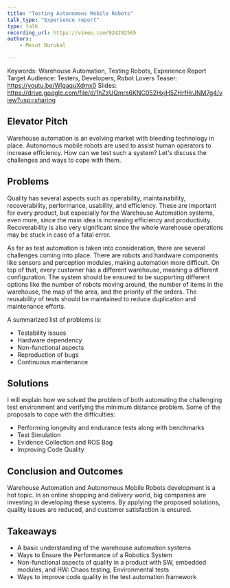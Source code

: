 ```yaml
---
title: "Testing Autonomous Mobile Robots"
talk_type: "Experience report"
type: talk
recording_url: https://vimeo.com/924292565
authors:
    - Mesut Durukal

---
```

Keywords: Warehouse Automation, Testing Robots, Experience Report
Target Audience: Testers, Developers, Robot Lovers
Teaser: https://youtu.be/WlgaquXdmx0
Slides: https://drive.google.com/file/d/1hZzUQmrs6KNC052HxjH5ZHrfHrJNM7g4/view?usp=sharing

Elevator Pitch
-----------------------------
Warehouse automation is an evolving market with bleeding technology in place. Autonomous mobile robots are used to assist human operators to increase efficiency. How can we test such a system? Let's discuss the challenges and ways to cope with them. 

Problems
-----------------------------
Quality has several aspects such as operability, maintainability, recoverability, performance, usability, and efficiency. These are important for every product, but especially for the Warehouse Automation systems, even more, since the main idea is increasing efficiency and productivity. Recoverability is also very significant since the whole warehouse operations may be stuck in case of a fatal error.

As far as test automation is taken into consideration, there are several challenges coming into place. There are robots and hardware components like sensors and perception modules, making automation more difficult. On top of that, every customer has a different warehouse, meaning a different configuration. The system should be ensured to be supporting different options like the number of robots moving around, the number of items in the warehouse, the map of the area, and the priority of the orders. The reusability of tests should be maintained to reduce duplication and maintenance efforts.

A summarized list of problems is:
* Testability issues
* Hardware dependency
* Non-functional aspects
* Reproduction of bugs
* Continuous maintenance

Solutions
-----------------------------
I will explain how we solved the problem of both automating the challenging test environment and verifying the minimum distance problem. Some of the proposals to cope with the difficulties:
* Performing longevity and endurance tests along with benchmarks
* Test Simulation 
* Evidence Collection and ROS Bag
* Improving Code Quality

Conclusion and Outcomes
-----------------------------
Warehouse Automation and Autonomous Mobile Robots development is a hot topic. In an online shopping and delivery world, big companies are investing in developing these systems. By applying the proposed solutions, quality issues are reduced, and customer satisfaction is ensured.

Takeaways
-----------------------------
* A basic understanding of the warehouse automation systems
* Ways to Ensure the Performance of a Robotics System
* Non-functional aspects of quality in a product with SW, embedded modules, and HW: Chaos testing, Environmental tests
* Ways to improve code quality in the test automation framework

